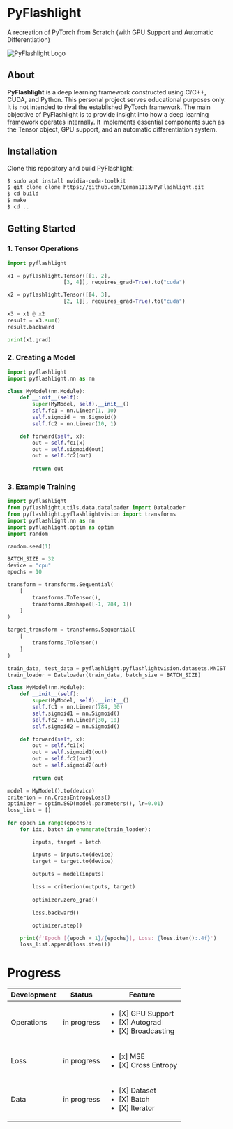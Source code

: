 
# PyFlashlight
A recreation of PyTorch from Scratch (with GPU Support and Automatic Differentiation)

![PyFlashlight Logo](https://github.com/Eeman1113/PyFlashlight/assets/54275491/d51e1ad7-0e73-466a-a461-577bf2614e91)

## About

**PyFlashlight** is a deep learning framework constructed using C/C++, CUDA, and Python. This personal project serves educational purposes only. It is not intended to rival the established PyTorch framework. The main objective of PyFlashlight is to provide insight into how a deep learning framework operates internally. It implements essential components such as the Tensor object, GPU support, and an automatic differentiation system.

## Installation

Clone this repository and build PyFlashlight:

```bash
$ sudo apt install nvidia-cuda-toolkit
$ git clone clone https://github.com/Eeman1113/PyFlashlight.git
$ cd build
$ make
$ cd ..
```

## Getting Started

### 1. Tensor Operations

```python
import pyflashlight

x1 = pyflashlight.Tensor([[1, 2], 
                  [3, 4]], requires_grad=True).to("cuda")

x2 = pyflashlight.Tensor([[4, 3], 
                  [2, 1]], requires_grad=True).to("cuda")

x3 = x1 @ x2
result = x3.sum()
result.backward

print(x1.grad)
```

### 2. Creating a Model

```python
import pyflashlight
import pyflashlight.nn as nn

class MyModel(nn.Module):
    def __init__(self):
        super(MyModel, self).__init__()
        self.fc1 = nn.Linear(1, 10)
        self.sigmoid = nn.Sigmoid()
        self.fc2 = nn.Linear(10, 1)

    def forward(self, x):
        out = self.fc1(x)
        out = self.sigmoid(out)
        out = self.fc2(out)
        
        return out
```

### 3. Example Training

```python
import pyflashlight
from pyflashlight.utils.data.dataloader import Dataloader
from pyflashlight.pyflashlightvision import transforms
import pyflashlight.nn as nn
import pyflashlight.optim as optim
import random

random.seed(1)

BATCH_SIZE = 32
device = "cpu"
epochs = 10

transform = transforms.Sequential(
    [
        transforms.ToTensor(),
        transforms.Reshape([-1, 784, 1])
    ]
)

target_transform = transforms.Sequential(
    [
        transforms.ToTensor()
    ]
)

train_data, test_data = pyflashlight.pyflashlightvision.datasets.MNIST.splits(transform=transform, target_transform=target_transform)
train_loader = Dataloader(train_data, batch_size = BATCH_SIZE)

class MyModel(nn.Module):
    def __init__(self):
        super(MyModel, self).__init__()
        self.fc1 = nn.Linear(784, 30)
        self.sigmoid1 = nn.Sigmoid()
        self.fc2 = nn.Linear(30, 10)
        self.sigmoid2 = nn.Sigmoid()

    def forward(self, x):
        out = self.fc1(x)
        out = self.sigmoid1(out)
        out = self.fc2(out)
        out = self.sigmoid2(out)
        
        return out

model = MyModel().to(device)
criterion = nn.CrossEntropyLoss()
optimizer = optim.SGD(model.parameters(), lr=0.01)
loss_list = []

for epoch in range(epochs):    
    for idx, batch in enumerate(train_loader):

        inputs, target = batch

        inputs = inputs.to(device)
        target = target.to(device)

        outputs = model(inputs)
        
        loss = criterion(outputs, target)
        
        optimizer.zero_grad()
        
        loss.backward()

        optimizer.step()

    print(f'Epoch [{epoch + 1}/{epochs}], Loss: {loss.item():.4f}')
    loss_list.append(loss.item())
```

# Progress

| Development                  | Status      | Feature                                                                |
| ---------------------------- | ----------- | ---------------------------------------------------------------------- |
| Operations                   | in progress | <ul><li>[X] GPU Support</li><li>[X] Autograd</li><li>[X] Broadcasting</li></ul>                 |
| Loss                         | in progress | <ul><li>[x] MSE</li><li>[X] Cross Entropy</li></ul>    |
| Data                         | in progress    | <ul><li>[X] Dataset</li><li>[X] Batch</li><li>[X] Iterator</li></ul>   |

